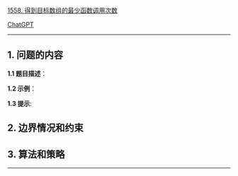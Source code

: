 [1558. 得到目标数组的最少函数调用次数](https://leetcode.cn/problems/minimum-numbers-of-function-calls-to-make-target-array)

[ChatGPT](https://chat.openai.com/g/g-GsMNEr76r-c-master)

---

## 1. 问题的内容
**1.1 题目描述**：

**1.2 示例**：

**1.3 提示**:

## 2. 边界情况和约束


## 3. 算法和策略

---
